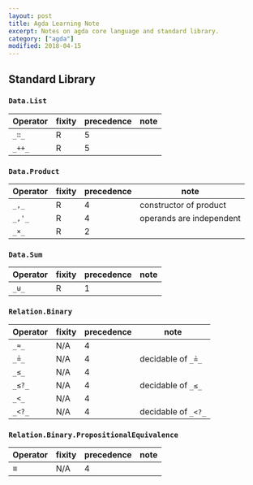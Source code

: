 ```yaml
---
layout: post
title: Agda Learning Note
excerpt: Notes on agda core language and standard library.
category: ["agda"]
modified: 2018-04-15
---
```


## Standard Library

### `Data.List`

| Operator | fixity | precedence | note |
| -------- | ------ | ---------- | ---- |
| `_∷_`    | R      | 5          |      |
| `_++_`   | R      | 5          |      |

### `Data.Product`

| Operator | fixity | precedence | note                     |
| -------- | ------ | ---------- | ------------------------ |
| `_,_`    | R      | 4          | constructor of product   |
| `_,'_`   | R      | 4          | operands are independent |
| `_×_`    | R      | 2          |                          |

### `Data.Sum`

| Operator | fixity | precedence | note |
| -------- | ------ | ---------- | ---- |
| `_⊎_`    | R      | 1          |      |

### `Relation.Binary`

| Operator | fixity | precedence | note                |
| -------- | ------ | ---------- | ------------------- |
| `_≈_`    | N/A    | 4          |                     |
| `_≟_`    | N/A    | 4          | decidable of `_≟_`  |
| `_≤_`    | N/A    | 4          |                     |
| `_≤?_`   | N/A    | 4          | decidable of `_≤_`  |
| `_<_`    | N/A    | 4          |                     |
| `_<?_`   | N/A    | 4          | decidable of `_<?_` |

### `Relation.Binary.PropositionalEquivalence`

| Operator | fixity | precedence | note |
| -------- | ------ | ---------- | ---- |
| ≡        | N/A    | 4          |      |
